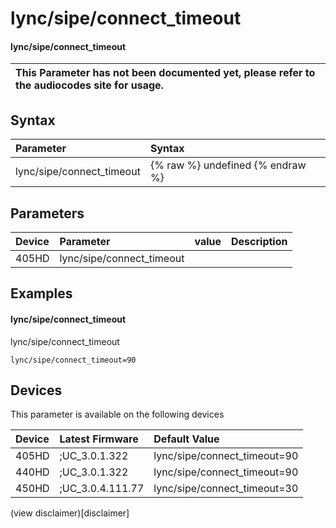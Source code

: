 ﻿---
description: lync/sipe/connect_timeout
search:
    keywords: ['lync','sipe','connect_timeout']
---

# lync/sipe/connect_timeout

#### lync/sipe/connect_timeout


| This Parameter has not been documented yet, please refer to the audiocodes site for usage.  |
| :--- |

## Syntax
| Parameter | Syntax |
| :--- | :--- |
|lync/sipe/connect_timeout | {% raw %} undefined {% endraw %} |

## Parameters
|Device|Parameter|value|Description|
|:---|:---|:---|:---|
| 405HD | lync/sipe/connect_timeout |  |  |

## Examples
#### lync/sipe/connect_timeout

lync/sipe/connect_timeout

```
lync/sipe/connect_timeout=90
```

## Devices
This parameter is available on the following devices

| Device | Latest Firmware | Default Value |
|:---|:---|:---|
| 405HD | ;UC_3.0.1.322 | lync/sipe/connect_timeout=90 
| 440HD | ;UC_3.0.1.322 | lync/sipe/connect_timeout=90 
| 450HD | ;UC_3.0.4.111.77 | lync/sipe/connect_timeout=30 

(view disclaimer)[disclaimer]

